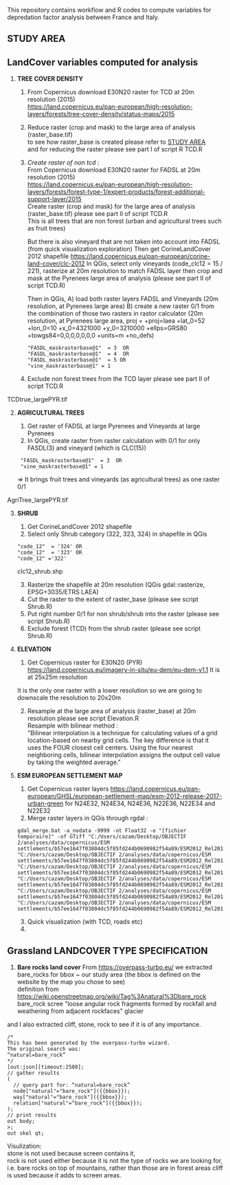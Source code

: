 This repository contains workflow and R codes to compute variables for depredation factor analysis between France and Italy.

## STUDY AREA


## LandCover variables computed for analysis

1. **TREE COVER DENSITY**
    1. From Copernicus download E30N20 raster for TCD at 20m resolution (2015)  
    https://land.copernicus.eu/pan-european/high-resolution-layers/forests/tree-cover-density/status-maps/2015

    2. Reduce raster (crop and mask) to the large area of analysis (raster_base.tif)   
    to see how raster_base is created please refer to [STUDY AREA](#Study_area)  
    and for reducing the raster please see part I of script R TCD.R
    
    3. *Create raster of non tcd* :   
        From Copernicus download E30N20 raster for FADSL at 20m resolution (2015)  
        https://land.copernicus.eu/pan-european/high-resolution-layers/forests/forest-type-1/expert-products/forest-additional-support-layer/2015  
        Create raster (crop and mask) for the large area of analysis (raster_base.tif) please see part II of script TCD.R  
        This is all trees that are non forest (urban and agricultural trees such as fruit trees)  
        
        But there is also vineyard that are not taken into account into FADSL (from quick visualization exploration) 
        Then get CorineLandCover 2012 shapefile https://land.copernicus.eu/pan-european/corine-land-cover/clc-2012
        In QGis, select only vineyards (code_clc12 = 15 / 221), rasterize at 20m resolution to match FADSL layer then crop and mask at the Pyrenees large area of analysis (please see part II of script TCD.R)
        
        Then in QGis, 
        A) load both raster layers FADSL and Vineyards (20m resolution, at Pyrenees large area)
        B) create a new raster 0/1 from the combination of those two rasters in rastor calculator (20m resolution, at Pyrenees large area, proj = +proj=laea +lat_0=52 +lon_0=10 +x_0=4321000 +y_0=3210000 +ellps=GRS80 +towgs84=0,0,0,0,0,0,0 +units=m +no_defs)
        ```
        "FASDL_maskrasterbase@1"  = 3  OR 
        "FASDL_maskrasterbase@1"  = 4  OR 
        "FASDL_maskrasterbase@1"  = 5 OR 
        "vine_maskrasterbase@1" = 1
        ```
        
    4. Exclude non forest trees from the TCD layer please see part II of script TCD.R

TCDtrue_largePYR.tif

2. **AGRICULTURAL TREES**

    1. Get raster of FADSL at large Pyrenees and Vineyards at large Pyrenees
    2. In QGis, create raster from raster calculation with 0/1 for only FASDL(3) and vineyard (which is CLC(15))
   ```
    "FASDL_maskrasterbase@1"  = 3  OR 
    "vine_maskrasterbase@1" = 1
    ```
    => It brings fruit trees and vineyards (as agricultural trees) as one raster 0/1

AgriTree_largePYR.tif

3. **SHRUB**

    1. Get CorineLandCover 2012 shapefile
    2. Select only Shrub category (322, 323, 324) in shapefile in QGis
     ```
     "code_12"  = '324' OR
     "code_12"  = '323' OR
     "code_12" ='322'
     ```
    clc12_shrub.shp
    
   3. Rasterize the shapefile at 20m resolution (QGis gdal::rasterize, EPSG+3035/ETRS LAEA)
   4. Cut the raster to the extent of raster_base (please see script Shrub.R)
   5. Put right number 0/1 for non shrub/shrub into the raster (please see script Shrub.R)
   6. Exclude forest (TCD) from the shrub raster (please see script Shrub.R)

4. **ELEVATION**
    1. Get Copernicus raster for E30N20 (PYR)  
    https://land.copernicus.eu/imagery-in-situ/eu-dem/eu-dem-v1.1
    It is at 25x25m resolution
    
    It is the only one raster with a lower resolution so we are going to downscale the resolution to 20x20m
    
    2. Resample at the large area of analysis (raster_base) at 20m resolution please see script Elevation.R  
    Resample with bilinear method :  
    "Bilinear interpolation is a technique for calculating values of a grid location-based on nearby grid cells. The key difference is that it uses the FOUR closest cell centers. Using the four nearest neighboring cells, bilinear interpolation assigns the output cell value by taking the weighted average."
    
5. **ESM EUROPEAN SETTLEMENT MAP**
    1. Get Copernicus raster layers https://land.copernicus.eu/pan-european/GHSL/european-settlement-map/esm-2012-release-2017-urban-green for N24E32, N24E34, N24E36, N22E36, N22E34 and N22E32
    2. Merge raster layers in QGis through rgdal :   
     ```
    gdal_merge.bat -a_nodata -9999 -ot Float32 -o "[fichier temporaire]" -of GTiff "C:/Users/cazam/Desktop/OBJECTIF 2/analyses/data/copernicus/ESM settlements/b57ee1647f03804dc5f85fd244b0690982f54a89/ESM2012_Rel2017_200km_2p5m_N24E36/200km_2p5m_N24E36/200km_2p5m_N24E36.TIF" "C:/Users/cazam/Desktop/OBJECTIF 2/analyses/data/copernicus/ESM settlements/b57ee1647f03804dc5f85fd244b0690982f54a89/ESM2012_Rel2017_200km_2p5m_N22E34/200km_2p5m_N22E34/200km_2p5m_N22E34.TIF" "C:/Users/cazam/Desktop/OBJECTIF 2/analyses/data/copernicus/ESM settlements/b57ee1647f03804dc5f85fd244b0690982f54a89/ESM2012_Rel2017_200km_2p5m_N24E34/200km_2p5m_N24E34/200km_2p5m_N24E34.TIF" "C:/Users/cazam/Desktop/OBJECTIF 2/analyses/data/copernicus/ESM settlements/b57ee1647f03804dc5f85fd244b0690982f54a89/ESM2012_Rel2017_200km_2p5m_N22E32/200km_2p5m_N22E32/200km_2p5m_N22E32.TIF" "C:/Users/cazam/Desktop/OBJECTIF 2/analyses/data/copernicus/ESM settlements/b57ee1647f03804dc5f85fd244b0690982f54a89/ESM2012_Rel2017_200km_2p5m_N22E36/200km_2p5m_N22E36/200km_2p5m_N22E36.TIF" "C:/Users/cazam/Desktop/OBJECTIF 2/analyses/data/copernicus/ESM settlements/b57ee1647f03804dc5f85fd244b0690982f54a89/ESM2012_Rel2017_200km_2p5m_N24E32/200km_2p5m_N24E32/200km_2p5m_N24E32.TIF"  
     ```
    3. Quick visualization (with TCD, roads etc)
    4. 


## Grassland LANDCOVER TYPE SPECIFICATION

1. **Bare rocks land cover**
From https://overpass-turbo.eu/ we extracted bare_rocks for bbox ~ our study area (the bbox is defined on the website by the map you chose to see)  
definition from https://wiki.openstreetmap.org/wiki/Tag%3Anatural%3Dbare_rock
bare_rock
scree "loose angular rock fragments formed by rockfall and weathering from adjacent rockfaces"
glacier

and I also extracted cliff, stone, rock to see if it is of any importance.  
```
/*
This has been generated by the overpass-turbo wizard.
The original search was:
“natural=bare_rock”
*/
[out:json][timeout:2500];
// gather results
(
  // query part for: “natural=bare_rock”
  node["natural"="bare_rock"]({{bbox}});
  way["natural"="bare_rock"]({{bbox}});
  relation["natural"="bare_rock"]({{bbox}});
);
// print results
out body;
>;
out skel qt;
```

Visulization:   
stone is not used because screen contains it,   
rock is not used either because it is not the type of rocks we are looking for, i.e. bare rocks on top of mountains, rather than those are in forest areas
cliff is used because it adds to screen areas.
